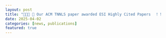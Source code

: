 ```yaml
---
layout: post
title: "🎉🎉🎉 📢 Our ACM TNNLS paper awarded ESI Highly Cited Papers  ！！！"
date: 2025-04-02
categories: [news, publications]
featured: true
---
```



